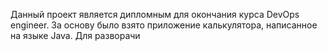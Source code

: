 Данный проект является дипломным для окончания курса DevOps engineer.
За основу было взято приложение калькулятора, написанное на языке Java.
Для разворачи
